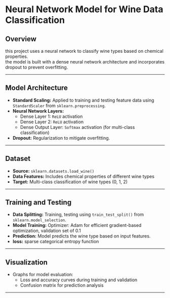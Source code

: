 # Neural Network Model for Wine Data Classification

## Overview
this project uses a neural network to classify wine types based on chemical properties. <br>
the model is built with a dense neural network architecture and incorporates dropout to prevent overfitting.

---

## Model Architecture
- **Standard Scaling:** Applied to training and testing feature data using `StandardScaler` from `sklearn.preprocessing`.  
- **Neural Network Layers:**
  - Dense Layer 1: `ReLU` activation  
  - Dense Layer 2: `ReLU` activation  
  - Dense Output Layer: `Softmax` activation (for multi-class classification)  
- **Dropout:** Regularization to mitigate overfitting.

---

## Dataset
- **Source:** `sklearn.datasets.load_wine()`  
- **Data Features:** Includes chemical properties of different wine types  
- **Target:** Multi-class classification of wine types (0, 1, 2)

---

## Training and Testing
- **Data Splitting:** Training, testing using `train_test_split()` from `sklearn.model_selection`.  
- **Model Training:** Optimizer: Adam for efficient gradient-based optimization, validation set of 0.1
- **Prediction:** Model predicts the wine type based on input features.
- **loss:** sparse categorical entropy function
---

## Visualization
- Graphs for model evaluation:
  - Loss and accuracy curves during training and validation  
  - Confusion matrix for prediction analysis  

---
